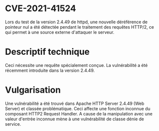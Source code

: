 # CVE-2021-41524
Lors du test de la version 2.4.49 de httpd, une nouvelle déréférence de pointeur nul a été détectée pendant le traitement des requêtes HTTP/2, ce qui permet à une source externe d'attaquer le serveur.

# Descriptif technique
 Ceci nécessite une requête spécialement conçue. La vulnérabilité a été récemment introduite dans la version 2.4.49.

# Vulgarisation 
Une vulnérabilité a été trouvé dans Apache HTTP Server 2.4.49 (Web Server) et classée problématique. Ceci affecte une fonction inconnue du composant HTTP2 Request Handler. A cause de la manipulation avec une valeur d'entrée inconnue mène à une vulnérabilité de classe dénie de service. 